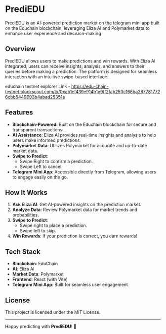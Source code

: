 # PrediEDU

PrediEDU is an AI-powered prediction market on the telegram mini app built on the Educhain blockchain, leveraging Eliza AI and Polymarket data to enhance user experience and decision-making

## Overview

PrediEDU allows users to make predictions and win rewards. With Eliza AI integrated, users can receive insights, analysis, and answers to their queries before making a prediction. The platform is designed for seamless interaction with an intuitive swipe-based interface.

educhain testnet explorer Link - https://edu-chain-testnet.blockscout.com/tx/0xab1ef439e914b1e9ff2fab25ffc166ba2677817726cbb5449603b4abad25351a

## Features

- **Blockchain-Powered**: Built on the Educhain blockchain for secure and transparent transactions.
- **AI Assistance**: Eliza AI provides real-time insights and analysis to help users make informed predictions.
- **Polymarket Data**: Utilizes Polymarket for accurate and up-to-date market data.
- **Swipe to Predict**:
  - Swipe Right to confirm a prediction.
  - Swipe Left to cancel.
- **Telegram Mini App**: Accessible directly from Telegram, allowing users to engage easily on the go.

## How It Works

1. **Ask Eliza AI**: Get AI-powered insights on the prediction market.
2. **Analyze Data**: Review Polymarket data for market trends and probabilities.
3. **Swipe to Predict**:
   - Swipe right to place a prediction.
   - Swipe left to skip.
4. **Win Rewards**: If your prediction is correct, you earn rewards!

## Tech Stack

- **Blockchain**: EduChain
- **AI**: Eliza AI
- **Market Data**: Polymarket
- **Frontend**: React (with Vite)
- **Telegram Mini App**: Built for seamless user engagement

## License

This project is licensed under the MIT License.

---

Happy predicting with **PrediEDU**! 🚀
